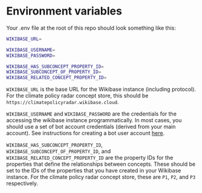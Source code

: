 # Environment variables

Your .env file at the root of this repo should look something like this:

```bash
WIKIBASE_URL=

WIKIBASE_USERNAME=
WIKIBASE_PASSWORD=

WIKIBASE_HAS_SUBCONCEPT_PROPERTY_ID=
WIKIBASE_SUBCONCEPT_OF_PROPERTY_ID=
WIKIBASE_RELATED_CONCEPT_PROPERTY_ID=
```

`WIKIBASE_URL` is the base URL for the Wikibase instance (including protocol). For the climate policy radar concept store, this should be `https://climatepolicyradar.wikibase.cloud`.

`WIKIBASE_USERNAME` and `WIKIBASE_PASSWORD` are the credentials for the accessing the wikibase instance programmatically. In most cases, you should use a set of bot account credentials (derived from your main account). See instructions for creating a bot user account [here](./bot-users.md).

`WIKIBASE_HAS_SUBCONCEPT_PROPERTY_ID`, `WIKIBASE_SUBCONCEPT_OF_PROPERTY_ID`, and `WIKIBASE_RELATED_CONCEPT_PROPERTY_ID` are the property IDs for the properties that define the relationships between concepts. These should be set to the IDs of the properties that you have created in your Wikibase instance. For the climate policy radar concept store, these are `P1`, `P2`, and `P3` respectively.
